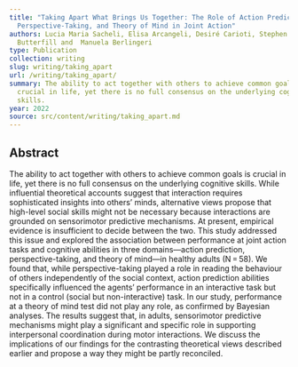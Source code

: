 ```yaml
---
title: "Taking Apart What Brings Us Together: The Role of Action Prediction,
  Perspective-Taking, and Theory of Mind in Joint Action"
authors: Lucia Maria Sacheli, Elisa Arcangeli, Desiré Carioti, Stephen A.
  Butterfill and  Manuela Berlingeri
type: Publication
collection: writing
slug: writing/taking_apart
url: /writing/taking_apart/
summary: The ability to act together with others to achieve common goals is
  crucial in life, yet there is no full consensus on the underlying cognitive
  skills.
year: 2022
source: src/content/writing/taking_apart.md
---
```


## Abstract

The ability to act together with others to achieve common goals is crucial in life, yet there is no full consensus on the underlying cognitive skills. While influential theoretical accounts suggest that interaction requires sophisticated insights into others’ minds, alternative views propose that high-level social skills might not be necessary because interactions are grounded on sensorimotor predictive mechanisms. At present, empirical evidence is insufficient to decide between the two. This study addressed this issue and explored the association between performance at joint action tasks and cognitive abilities in three domains—action prediction, perspective-taking, and theory of mind—in healthy adults (N = 58). We found that, while perspective-taking played a role in reading the behaviour of others independently of the social context, action prediction abilities specifically influenced the agents’ performance in an interactive task but not in a control (social but non-interactive) task. In our study, performance at a theory of mind test did not play any role, as confirmed by Bayesian analyses. The results suggest that, in adults, sensorimotor predictive mechanisms might play a significant and specific role in supporting interpersonal coordination during motor interactions. We discuss the implications of our findings for the contrasting theoretical views described earlier and propose a way they might be partly reconciled.
